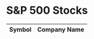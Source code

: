 <!DOCTYPE html>
<html>
<head>
  <title>S&P 500 Stocks</title>
  <script>
    function getStockListing() {
      const apiKey = '4f0f5ee0b6msh1bcb7e2bb792a18p18c60jsn03bc958312b3';
      const url = `https://www.alphavantage.co/query?function=LISTING_STATUS&apikey=${apiKey}`;

      fetch(url)
        .then(response => {
          if (!response.ok) {
            throw new Error(response.status);
          }
          return response.json();
        })
        .then(data => {
          if ('result' in data) {
            const tableData = [];
            const headers = ['Symbol', 'Company Name'];

            data['result'].forEach(stock => {
              const symbol = stock['symbol'];
              const name = stock['name'];
              tableData.push([symbol, name]);
            });

            const tableElement = document.getElementById('stock-table');
            const tableBody = document.createElement('tbody');

            tableData.forEach(rowData => {
              const row = document.createElement('tr');

              rowData.forEach(cellData => {
                const cell = document.createElement('td');
                cell.textContent = cellData;
                row.appendChild(cell);
              });

              tableBody.appendChild(row);
            });

            tableElement.appendChild(tableBody);
          } else {
            const errorElement = document.getElementById('error-message');
            errorElement.textContent = 'An error occurred while fetching data.';
          }
        })
        .catch(error => {
          const errorElement = document.getElementById('error-message');
          errorElement.textContent = `Error: ${error.message}`;
        });
    }

    // Retrieve the stock listing
    getStockListing();
  </script>
</head>
<body>
  <h1>S&P 500 Stocks</h1>
  <table id="stock-table">
    <thead>
      <tr>
        <th>Symbol</th>
        <th>Company Name</th>
      </tr>
    </thead>
    <tbody>
      <!-- Table rows will be dynamically added here -->
    </tbody>
  </table>
  <p id="error-message"></p>
</body>
</html>

